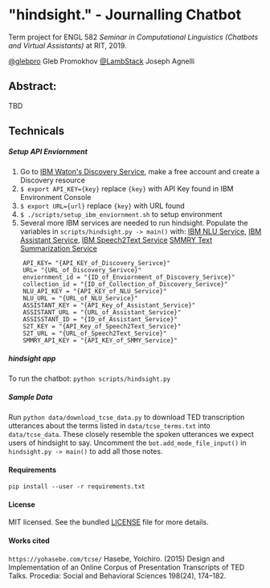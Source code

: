 # "hindsight." - Journalling Chatbot
Term project for ENGL 582 _Seminar in Computational Linguistics (Chatbots and Virtual Assistants)_ at RIT, 2019.

[@glebpro](https://github.com/glebpro) Gleb Promokhov
[@LambStack](https://github.com/LambStack) Joseph Agnelli


## Abstract:
TBD

## Technicals

##### Setup API Enviornment
1. Go to [IBM Waton's Discovery Service](https://www.ibm.com/watson/services/discovery/), make a free account and create a Discovery resource
2. `$ export API_KEY={key}` replace `{key}` with API Key found in IBM Environment Console
3. `$ export URL={url}` replace `{key}` with URL found
4. `$ ./scripts/setup_ibm_enviornment.sh` to setup environment
5. Several more IBM services are needed to run hindsight. Populate the variables in `scripts/hindsight.py -> main()` with:
[IBM NLU Service](https://www.ibm.com/watson/services/natural-language-understanding/),
[IBM Assistant Service](https://www.ibm.com/cloud/watson-assistant/),
[IBM Speech2Text Service](https://www.ibm.com/watson/services/speech-to-text/)
[SMMRY Text Summarization Service](https://smmry.com/)

```
    API_KEY= "{API_KEY_of_Discovery_Serivce}"
    URL= "{URL_of_Discovery_Serivce}"
    enviornment_id = "{ID_of_Enviornment_of_Discovery_Serivce}"
    collection_id = "{ID_of_Collection_of_Discovery_Serivce}"
    NLU_API_KEY = "{API_KEY_of_NLU_Service}"
    NLU_URL = "{URL_of_NLU_Service}"
    ASSISTANT_KEY = "{API_Key_of_Assistant_Service}"
    ASSISTANT_URL = "{URL_of_Assistant_Service}"
    ASSISSTANT_ID = "{ID_of_Assistant_Service}"
    S2T_KEY = "{API_Key_of_Speech2Text_Service}"
    S2T_URL = "{URL_of_Speech2Text_Service}"
    SMMRY_API_KEY = "{API_KEY_of_SMMY_Service}"
  ```

##### hindsight app

To run the chatbot: `python scripts/hindsight.py`

##### Sample Data

Run `python data/download_tcse_data.py` to download TED transcription utterances about the terms listed in `data/tcse_terms.txt` into `data/tcse_data`. These closely resemble the spoken utterances we expect users of hindsight to say. Uncomment the `bot.add_mode_file_input()` in `hindsight.py -> main()` to add all those notes.

#### Requirements
`pip install --user -r requirements.txt`

#### License
MIT licensed. See the bundled [LICENSE](/LICENSE) file for more details.

#### Works cited

`https://yohasebe.com/tcse/` Hasebe, Yoichiro. (2015) Design and Implementation of an Online Corpus of Presentation Transcripts of TED Talks. Procedia: Social and Behavioral Sciences 198(24), 174–182.
